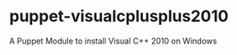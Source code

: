 puppet-visualcplusplus2010
==========================

A Puppet Module to install Visual C++ 2010 on Windows
